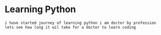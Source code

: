 # Learning Python
`i have started journey of learning python i am doctor by profession lets see how long it wil take for a doctor to learn coding`
